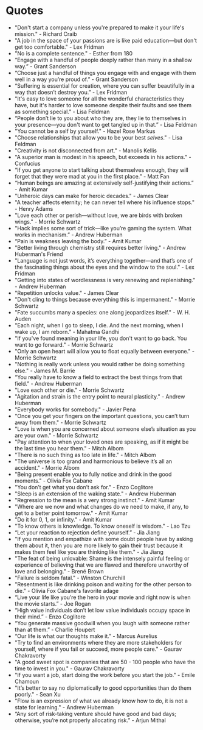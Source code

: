 # Quotes

- "Don't start a company unless you're prepared to make it your life's mission." - Richard Craib
- "A job in the space of your passions are is like paid education—but don't get too comfortable." - Lex Fridman
- "No is a complete sentence." - Esther from 180
- “Engage with a handful of people deeply rather than many in a shallow way.” - Grant Sanderson
- “Choose just a handful of things you engage with and engage with them well in a way you’re proud of.” - Grant Sanderson
- “Suffering is essential for creation, where you can suffer beautifully in a way that doesn’t destroy you.” - Lex Fridman
- "It's easy to love someone for all the wonderful characteristics they have, but it's harder to love someone despite their faults and see them as something special." - Lisa Feldman
- “People don’t lie to you about who they are, they lie to themselves in your presence—you don't want to get tangled up in that.” - Lisa Feldman
- "You cannot be a self by yourself." - Hazel Rose Markus
- "Choose relationships that allow you to be your best *selves*." - Lisa Feldman 
- "Creativity is not disconnected from art." - Manolis Kellis
- "A superior man is modest in his speech, but exceeds in his actions." - Confucius
- “If you get anyone to start talking about themselves enough, they will forget that they were mad at you in the first place.”  - Matt Fan
- “Human beings are amazing at extensively self-justifying their actions.” - Amit Kumar
- "Unheroic days can make for heroic decades." - James Clear
- "A teacher affects eternity; he can never tell where his influence stops." - Henry Adams
- "Love each other or perish—without love, we are birds with broken wings." - Morrie Schwartz
- "Hack implies some sort of trick—like you’re gaming the system. What works in mechanism.” - Andrew Huberman
- “Pain is weakness leaving the body.” - Amit Kumar
- "Better living through chemistry still requires better living." - Andrew Huberman's Friend
- "Language is not just words, it’s everything together—and that’s one of the fascinating things about the eyes and the window to the soul." - Lex Fridman
- "Getting into states of wordlessness is very renewing and replenishing." - Andrew Huberman
- "Repetition unlocks value." - James Clear
- "Don't cling to things because everything this is impermanent." - Morrie Schwartz
- "Fate succumbs many a species: one along jeopardizes itself." - W. H. Auden
- "Each night, when I go to sleep, I die. And the next morning, when I wake up, I am reborn." - Mahatma Gandhi
- "If you've found meaning in your life, you don't want to go back. You want to go forward." - Morrie Schwartz
- "Only an open heart will allow you to float equally between everyone." - Morrie Schwartz
- "Nothing is really work unless you would rather be doing something else." - James M. Barrie
- “You really have to know a field to extract the best things from that field.” - Andrew Huberman
- "Love each other or die." - Morrie Schwartz
- "Agitation and strain is the entry point to neural plasticity." - Andrew Huberman
- "Everybody works for somebody." - Javier Pena
- "Once you get your fingers on the important questions, you can’t turn away from them." - Morrie Schwartz
- "Love is when you are concerned about someone else’s situation as you are your own." - Morrie Schwartz
- "Pay attention to when your loved ones are speaking, as if it might be the last time you hear them." - Mitch Albom
- "There is no such thing as too late in life." - Mitch Albom
- "The universe is too grand and harmonious to believe it’s all an accident." - Morrie Albom
- "Being present enable you to fully notice and drink in the good moments." - Olivia Fox Cabane
- "You don’t get what you don’t ask for." - Enzo Coglitore
- "Sleep is an extension of the waking state." - Andrew Huberman
- "Regression to the mean is a very strong instinct." - Amit Kumar
- "Where are we now and what changes do we need to make, if any, to get to a better point tomorrow." - Amit Kumar
- "Do it for 0, 1, or infinity." - Amit Kumar
- "To know others is knowledge. To know oneself is wisdom." - Lao Tzu
- “Let your reaction to rejection define yourself.” - Jia Jiang
- "If you mention and empathize with some doubt people have by asking them about it, then you are more likely to gain their trust because it makes them feel like you are thinking like them." - Jia Jiang
- "The feat of being unlovable: Shame is the intensely painful feeling or experience of believing that we are flawed and therefore unworthy of love and belonging." - Brené Brown
- "Failure is seldom fatal." - Winston Churchill
- "Resentment is like drinking poison and waiting for the other person to die." - Olivia Fox Cabane's favorite adage
- “Live your life like you’re the hero in your movie and right now is when the movie starts.” - Joe Rogan
- “High value individuals don’t let low value individuals occupy space in their mind.” - Enzo Coglitore
- “You generate massive goodwill when you laugh with someone rather than at them.” - Charlie Houpert
- “Our life is what our thoughts make it.” - Marcus Aurelius
- "Try to find an environments where they are more stakeholders for yourself, where if you fail or succeed, more people care." - Gaurav Chakravorty
- "A good sweet spot is companies that are 50 - 100 people who have the time to invest in you." - Gaurav Chakravorty
- "If you want a job, start doing the work before you start the job." - Emile Chamoun
- "It’s better to say no diplomatically to good opportunities than do them poorly." - Sean Xu
- "Flow is an expression of what we already know how to do, it is not a state for learning." - Andrew Huberman
- “Any sort of risk-taking venture should have good and bad days; otherwise, you’re not properly allocating risk.” - Arjun Mithal



